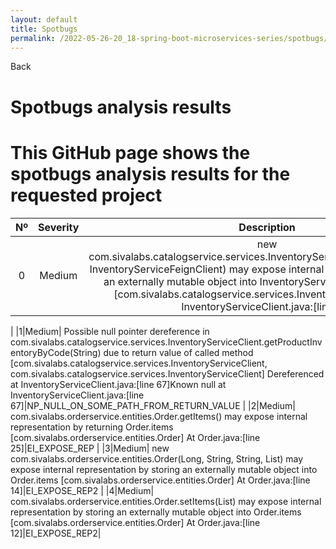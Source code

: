 ```yaml
---
layout: default
title: Spotbugs
permalink: /2022-05-26-20_18-spring-boot-microservices-series/spotbugs/
---
```

<section id="downloads"><a onclick="window.history.back()"class="btn">Back</a></section>

 
Spotbugs analysis results
=========================

# This GitHub page shows the spotbugs analysis results for the requested project

|Nº|Severity|Description|Bug|
| :---: | :---: | :---: | :---: |
|0|Medium| new com.sivalabs.catalogservice.services.InventoryServiceClient(RestTemplate, InventoryServiceFeignClient) may expose internal representation by storing an externally mutable object into InventoryServiceClient.restTemplate [com.sivalabs.catalogservice.services.InventoryServiceClient] At InventoryServiceClient.java:[line 29]|EI_EXPOSE_REP2
|
|1|Medium| Possible null pointer dereference in com.sivalabs.catalogservice.services.InventoryServiceClient.getProductInventoryByCode(String) due to return value of called method [com.sivalabs.catalogservice.services.InventoryServiceClient, com.sivalabs.catalogservice.services.InventoryServiceClient] Dereferenced at InventoryServiceClient.java:[line 67]Known null at InventoryServiceClient.java:[line 67]|NP_NULL_ON_SOME_PATH_FROM_RETURN_VALUE
|
|2|Medium| com.sivalabs.orderservice.entities.Order.getItems() may expose internal representation by returning Order.items [com.sivalabs.orderservice.entities.Order] At Order.java:[line 25]|EI_EXPOSE_REP
|
|3|Medium| new com.sivalabs.orderservice.entities.Order(Long, String, String, List) may expose internal representation by storing an externally mutable object into Order.items [com.sivalabs.orderservice.entities.Order] At Order.java:[line 14]|EI_EXPOSE_REP2
|
|4|Medium| com.sivalabs.orderservice.entities.Order.setItems(List) may expose internal representation by storing an externally mutable object into Order.items [com.sivalabs.orderservice.entities.Order] At Order.java:[line 12]|EI_EXPOSE_REP2|
